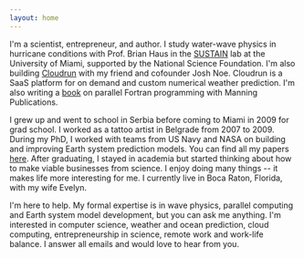 ```yaml
---
layout: home
---
```


I'm a scientist, entrepreneur, and author.
I study water-wave physics in hurricane conditions with Prof. Brian Haus
in the [SUSTAIN](http://sustain.rsmas.miami.edu) lab at the University of Miami, supported by the National Science Foundation.
I'm also building [Cloudrun](https://cloudrun.co) with my friend and 
cofounder Josh Noe. Cloudrun is a SaaS platform for on demand and custom
numerical weather prediction.
I'm also writing a [book](https://www.manning.com/books/modern-fortran?a_aid=modernfortran&a_bid=2dc4d442) on parallel Fortran programming 
with Manning Publications.

I grew up and went to school in Serbia before coming to Miami in 2009
for grad school. I worked as a tattoo artist in Belgrade from 2007 to 2009.
During my PhD, I worked with teams from US Navy and NASA on building 
and improving Earth system prediction models.
You can find all my papers [here](https://milancurcic.com/publications).
After graduating, I stayed in academia but started thinking about 
how to make viable businesses from science.
I enjoy doing many things -- it makes life more interesting for me.
I currently live in Boca Raton, Florida, with my wife Evelyn.

I'm here to help. My formal expertise is in wave physics, 
parallel computing and Earth system model development, 
but you can ask me anything. 
I'm interested in computer science, weather and ocean prediction, 
cloud computing, entrepreneurship in science, 
remote work and work-life balance.
I answer all emails and would love to hear from you.
